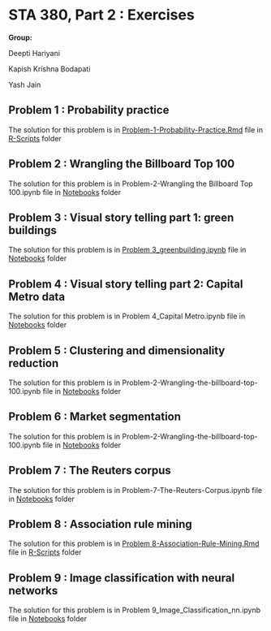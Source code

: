 # STA 380, Part 2 : Exercises

__Group:__

Deepti Hariyani

Kapish Krishna Bodapati

Yash Jain

## Problem 1 : Probability practice
The solution for this problem is in [Problem-1-Probability-Practice.Rmd](https://github.com/DH2024/ML2-Assignments/blob/main/R%20Scripts/Problem-1-Probability-Practice.Rmd/) file in [R-Scripts](https://github.com/DH2024/ML2-Assignments/tree/main/R%20Scripts) folder

## Problem 2 : Wrangling the Billboard Top 100
The solution for this problem is in Problem-2-Wrangling the Billboard Top 100.ipynb file in [Notebooks](https://github.com/DH2024/ML2-Assignments/tree/main/Notebooks/) folder

## Problem 3 : Visual story telling part 1: green buildings
The solution for this problem is in [Problem 3_greenbuilding.ipynb](https://github.com/DH2024/ML2-Assignments/blob/main/Notebooks/Problem%203_greenbuilding.ipynb) file in [Notebooks](https://github.com/DH2024/ML2-Assignments/tree/main/Notebooks/) folder

## Problem 4 : Visual story telling part 2: Capital Metro data
The solution for this problem is in Problem 4_Capital Metro.ipynb file in [Notebooks](https://github.com/DH2024/ML2-Assignments/tree/main/Notebooks/) folder

## Problem 5 : Clustering and dimensionality reduction
The solution for this problem is in Problem-2-Wrangling-the-billboard-top-100.ipynb file in [Notebooks](https://github.com/DH2024/ML2-Assignments/tree/main/Notebooks/) folder

## Problem 6 : Market segmentation
The solution for this problem is in Problem-2-Wrangling-the-billboard-top-100.ipynb file in [Notebooks](https://github.com/DH2024/ML2-Assignments/tree/main/Notebooks/) folder

## Problem 7 : The Reuters corpus
The solution for this problem is in Problem-7-The-Reuters-Corpus.ipynb file in [Notebooks](https://github.com/DH2024/ML2-Assignments/tree/main/Notebooks/) folder

## Problem 8 : Association rule mining
The solution for this problem is in [Problem 8-Association-Rule-Mining.Rmd](https://github.com/DH2024/ML2-Assignments/blob/main/R%20Scripts/Problem%208-Association-Rule-Mining.Rmd) file in [R-Scripts](https://github.com/DH2024/ML2-Assignments/tree/main/R%20Scripts) folder

## Problem 9 : Image classification with neural networks
The solution for this problem is in Problem 9_Image_Classification_nn.ipynb file in [Notebooks](https://github.com/DH2024/ML2-Assignments/tree/main/Notebooks/) folder
